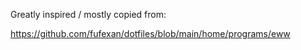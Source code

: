 Greatly inspired / mostly copied from:

https://github.com/fufexan/dotfiles/blob/main/home/programs/eww
